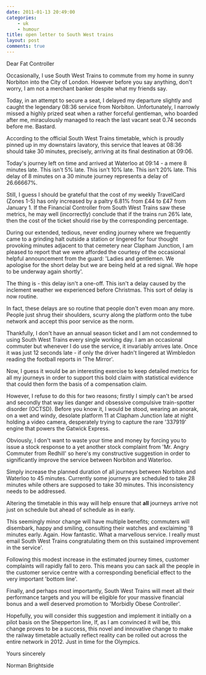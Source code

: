 ```yaml
---
date: 2011-01-13 20:49:00
categories:
    - uk
    - humour
title: open letter to South West trains
layout: post
comments: true
---
```

Dear Fat Controller

Occasionally, I use South West Trains to commute from my home in sunny
Norbiton into the City of London. However before you say anything,
don't worry, I am not a merchant banker despite what my friends say.

Today, in an attempt to secure a seat, I delayed my departure slightly
and caught the legendary 08:36 service from Norbiton. Unfortunately, I
narrowly missed a highly prized seat when a rather forceful gentleman,
who boarded after me, miraculously managed to reach the last vacant
seat 0.74 seconds before me. Bastard.

According to the official South West Trains timetable, which is
proudly pinned up in my downstairs lavatory, this service that leaves
at 08:36 should take 30 minutes, precisely, arriving at its final
destination at 09:06.

Today's journey left on time and arrived at Waterloo at 09:14 - a mere
8 minutes late. This isn't 5% late. This isn't 10% late. This isn't
20% late. This delay of 8 minutes on a 30 minute journey represents a
delay of 26.66667%.

Still, I guess I should be grateful that the cost of my weekly
TravelCard (Zones 1-5) has only increased by a paltry 6.81% from
&pound;44 to &pound;47 from January 1. If the Financial Controller
from South West Trains saw these metrics, he may well (incorrectly)
conclude that if the trains run 26% late, then the cost of the ticket
should rise by the corresponding percentage.

During our extended, tedious, never ending journey where we frequently
came to a grinding halt outside a station or lingered for four thought
provoking minutes adjacent to that cemetery near Clapham Junction, I
am pleased to report that we were afforded the courtesy of the
occasional helpful announcement from the guard: 'Ladies and
gentlemen. We apologise for the short delay but we are being held at a
red signal. We hope to be underway again shortly'.

The thing is - this delay isn't a one-off. This isn't a delay caused
by the inclement weather we experienced before Christmas. This sort of
delay is now routine.

In fact, these delays are so routine that people don't even moan any
more. People just shrug their shoulders, scurry along the platform
onto the tube network and accept this poor service as the norm.

Thankfully, I don't have an annual season ticket and I am not
condemned to using South West Trains every single working day. I am an
occasional commuter but whenever I do use the service, it invariably
arrives late. Once it was just 12 seconds late - if only the driver
hadn't lingered at Wimbledon reading the football reports in 'The
Mirror'.

Now, I guess it would be an interesting exercise to keep detailed
metrics for all my journeys in order to support this bold claim with
statistical evidence that could then form the basis of a compensation
claim.

However, I refuse to do this for two reasons; firstly I simply can't
be arsed and secondly that way lies danger and obsessive compulsive
train-spotter disorder (OCTSD). Before you know it, I would be stood,
wearing an anorak, on a wet and windy, desolate platform 11 at Clapham
Junction late at night holding a video camera, desperately trying to
capture the rare '337919' engine that powers the Gatwick Express.

Obviously, I don't want to waste your time and money by forcing you to
issue a stock response to a yet another stock complaint from
'Mr. Angry Commuter from Redhill' so here's my constructive suggestion
in order to significantly improve the service between Norbiton and
Waterloo.

Simply increase the planned duration of all journeys between Norbiton
and Waterloo to 45 minutes. Currently some journeys are scheduled to
take 28 minutes while others are supposed to take 30 minutes. This
inconsistency needs to be addressed.

Altering the timetable in this way will help ensure that **all**
journeys arrive not just on schedule but ahead of schedule as in
early.

This seemingly minor change will have multiple benefits; commuters
will disembark, happy and smiling, consulting their watches and
exclaiming '8 minutes early. Again. How fantastic. What a marvellous
service. I really must email South West Trains congratulating them on
this sustained improvement in the service'.

Following this modest increase in the estimated journey times,
customer complaints will rapidly fall to zero. This means you can sack
all the people in the customer service centre with a corresponding
beneficial effect to the very important 'bottom line'.

Finally, and perhaps most importantly, South West Trains will meet all
their performance targets and you will be eligible for your massive
financial bonus and a well deserved promotion to 'Morbidly Obese
Controller'.

Hopefully, you will consider this suggestion and implement it
initially on a pilot basis on the Shepperton line, If, as I am
convinced it will be, this change proves to be a success, this novel
and innovative change to make the railway timetable actually reflect
reality can be rolled out across the entire network in 2012. Just in
time for the Olympics.

Yours sincerely

Norman Brightside
